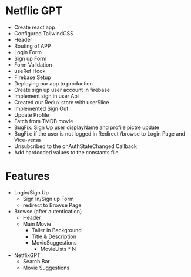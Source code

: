 # Netflic GPT
- Create react app
- Configured TailwindCSS
- Header
- Routing of APP
- Login Form
- Sign up Form
- Form Validation
- useRef Hook
- Firebase Setup
- Deploying our app to production
- Create sign up user account in firebase
- Implement sign in user Api
- Created our Redux store with userSlice
- Implemented Sign Out
- Update Profile
- Fatch from TMDB movie
- BugFix: Sign Up user displayName and profile pictre update
- BugFix: if the user is not logged in Redirect /browse to Login Page and Vice-versa
- Unsubcribed to the onAuthStateChanged Callback
- Add hardcoded values to the constants file


# Features
- Login/Sign Up
  - Sign In/Sign up Form
  - redirect to Browse Page
- Browse (after autentication)
  - Header
  - Main Movie
    - Tailer in Background
    - Title & Description
    - MovieSuggestions
        - MovieLists * N
- NetflixGPT
   - Search Bar
   - Movie Suggestions 

<!-- 
   How do you do validation inside a form - formik library
   useRef is used to refernce a field over here, so basically tag over here suppose input tag , a button these gives us reference to it.
   For authetication we need backend , for bacnkend using google firebase
   1-i created a store
   2- i created a slice
   3- i added the slice reducer onto my store
   4-than i providing my store to my app.js
   How do you take the user from another page ?
   ans: navigate which is comimg from useNavigate() hook. useNavigate() hook comint from react router dom.
 -->